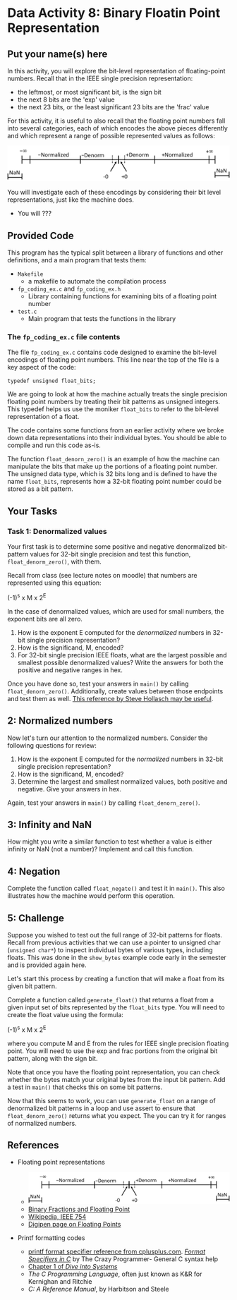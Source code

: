# Data Activity 8: Binary Floatin Point Representation
## Put your name(s) here

In this activity, you will explore the bit-level representation of floating-point numbers. Recall that in the IEEE single precision representation:
- the leftmost, or most significant bit, is the sign bit
- the next 8 bits are the 'exp' value
- the next 23 bits, or the least significant 23 bits are the 'frac' value

For this activity, it is useful to also recall that the floating point numbers
fall into several categories, each of which encodes the above pieces differently
and which represent a range of possible represented values as follows:

![Floating Point Numberline](./img/FPRangeLine.png)

You will investigate each of these encodings by considering their bit level
representations, just like the machine does.
- You will ???


## Provided Code

This program has the typical split between a library of functions and other definitions, and a main program that tests them:
- `Makefile`
    - a makefile to automate the compilation process
- `fp_coding_ex.c` and `fp_coding_ex.h`
    - Library containing functions for examining bits of a floating point number
- `test.c`
    - Main program that tests the functions in the library


### The `fp_coding_ex.c` file contents

The file `fp_coding_ex.c` contains code designed to examine the bit-level
encodings of floating point numbers. This line near the top of the file is a key
aspect of the code:

    typedef unsigned float_bits;

We are going to look at how the machine actually treats the single precision
floating point numbers by treating their bit patterns as unsigned integers. This
typedef helps us use the moniker `float_bits` to refer to the bit-level
representation of a float.

The code contains some functions from an earlier activity where we broke down
data representations into their individual bytes. You should be able to compile
and run this code as-is.

The function `float_denorn_zero()` is an example of how the
machine can manipulate the bits that make up the portions of a floating point
number. The unsigned data type, which is 32 bits long and is defined to have the
name `float_bits`, represents how a 32-bit floating point number could be stored
as a bit pattern. 

## Your Tasks

### Task 1: Denormalized values 

Your first task is to determine some positive and negative denormalized
bit-pattern values for 32-bit single precision and test this function,
`float_denorm_zero()`, with them.

Recall from class (see lecture notes on moodle) that numbers are represented using this equation:

<p>(-1)<sup>s</sup>   x  M   x   2<sup>E</sup></p>

In the case of denormalized values, which are used for small numbers, the exponent
bits are all zero.  

1. How is the exponent E computed for the *denormalized* numbers in 32-bit
   single precision representation?
2. How is the significand, M, encoded?
3. For 32-bit single precision IEEE floats, what are the largest possible and
   smallest possible denormalized values? Write the answers for both the
   positive and negative ranges in hex.

Once you have done so, test your answers in `main()` by calling
`float_denorn_zero()`. Additionally, create values between those endpoints and
test them as well.  [This reference by Steve Hollasch may be
useful](http://steve.hollasch.net/cgindex/coding/ieeefloat.html).

## 2: Normalized numbers

Now let's turn our attention to the normalized numbers. Consider the following questions for review:

1. How is the exponent E computed for the *normalized* numbers in 32-bit single precision representation?
2. How is the significand, M, encoded?
3. Determine the largest and smallest normalized values, both positive and
   negative. Give your answers in hex.

Again, test your answers in `main()` by calling `float_denorn_zero()`.


## 3: Infinity and NaN 

How might you write a similar function to test whether a value is either
infinity or NaN (not a number)? Implement and call this function.

## 4: Negation

Complete the function called `float_negate()` and test it in `main()`. This also
illustrates how the machine would perform this operation.

## 5: Challenge

Suppose you wished to test out the full range of 32-bit patterns for floats.
Recall from previous activities that we can use a pointer to unsigned char
(`unsigned char*`) to inspect individual bytes of various types, including
floats. This was done in the `show_bytes` example code early in the semester and
is provided again here.

Let's start this process by creating a function that will make a float from its
given bit pattern.

Complete a function called `generate_float()` that returns a float from a given
input set of bits represented by the `float_bits` type. You will need to create
the float value using the formula:

<p>(-1)<sup>s</sup> x  M x  2<sup>E</sup></p>

where you compute M and E from the rules for IEEE single precision floating
point. You will need to use the exp and frac portions from the original bit
pattern, along with the sign bit.

Note that once you have the floating point representation, you can check whether
the bytes match your original bytes from the input bit pattern. Add a test in
`main()` that checks this on some bit patterns.

Now that this seems to work, you can use `generate_float` on a range of
denormalized bit patterns in a loop and use assert to ensure that
`float_denorn_zero()` returns what you expect. The you can try it for ranges of
normalized numbers.


## References

- Floating point representations
   - ![Floating Point Numberline](./img/FPRangeLine.png)
   - [Binary Fractions and Floating Point](https://ryanstutorials.net/binary-tutorial/binary-floating-point.php) 
   - [Wikipedia, IEEE 754](https://en.wikipedia.org/wiki/IEEE_754#References)
   - [Digipen page on Floating Points](https://azrael.digipen.edu/~mmead/www/Courses/CS220/IEEE754.html)

- Printf formatting codes
  - [printf format specifier reference from cplusplus.com](http://www.cplusplus.com/reference/cstdio/printf/).
  [_Format Specifiers in C_](https://www.thecrazyprogrammer.com/2016/10/format-specifiers-c.html) by The Crazy Programmer- General C syntax help
  - [Chapter 1 of _Dive into Systems_](https://diveintosystems.org/book/C1-C_intro/index.html)
  - _The C Programming Language_, often just known as K&R for Kernighan and Ritchie
  - _C: A Reference Manual_, by Harbitson and Steele

